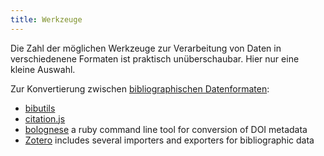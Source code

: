 ```yaml
---
title: Werkzeuge
---
```


Die Zahl der möglichen Werkzeuge zur Verarbeitung von Daten in verschiedenene
Formaten ist praktisch unüberschaubar. Hier nur eine kleine Auswahl.

Zur Konvertierung zwischen [bibliographischen Datenformaten](../application/bibliographic):

* [bibutils](http://bibutils.refbase.org/)
* [citation.js](https://citation.js.org/) 
* [bolognese](https://github.com/datacite/bolognese) a ruby command line tool for conversion of DOI metadata
* [Zotero](https://www.zotero.org/) includes several importers and exporters for bibliographic data

